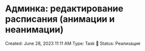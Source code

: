 # Админка: редактирование расписания (анимации и неанимации)

Created: June 28, 2023 11:11 AM
Type: Task 🔨
Status: Реализация